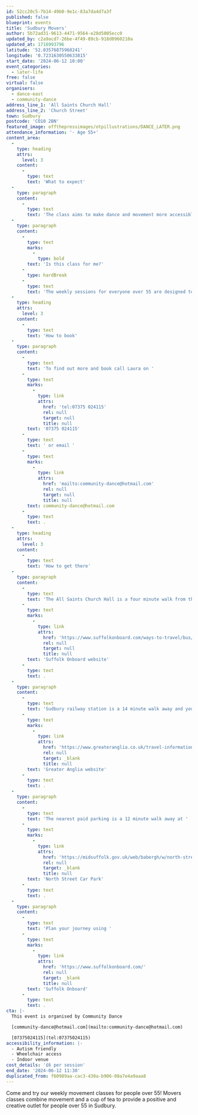 ```yaml
---
id: 52cc20c5-7b14-49b0-9e1c-83a7da4d7a3f
published: false
blueprint: events
title: 'Sudbury Movers'
author: 5b72ad31-9613-4471-9564-e28d5005ecc0
updated_by: c2a9acd7-26be-4f49-89cb-918d0960210a
updated_at: 1716993796
latitude: '52.03576875968241'
longitude: '0.7231630550633815'
start_date: '2024-06-12 10:00'
event_categories:
  - later-life
free: false
virtual: false
organisers:
  - dance-east
  - community-dance
address_line_1: 'All Saints Church Hall'
address_line_2: 'Church Street'
town: Sudbury
postcode: 'CO10 2BN'
featured_image: offthepressimages/otpillustrations/DANCE_LATER.png
attendance_information: '- Age 55+'
content_area:
  -
    type: heading
    attrs:
      level: 3
    content:
      -
        type: text
        text: 'What to expect'
  -
    type: paragraph
    content:
      -
        type: text
        text: 'The class aims to make dance and movement more accessible by pairing the activity with the chance to meet new people in a friendly and relaxed environment. Led by a team of professional dance artists, the Movers classes gives people the opportunity to socialise and get moving in a fun and relaxed environment.'
  -
    type: paragraph
    content:
      -
        type: text
        marks:
          -
            type: bold
        text: 'Is this class for me?'
      -
        type: hardBreak
      -
        type: text
        text: 'The weekly sessions for everyone over 55 are designed to boost mental and physical health and include a chance to socialise and connect with others, but most importantly to have fun. Sessions will be led by an experienced dance artist and are suitable for all levels of mobility. No dance experience is necessary.'
  -
    type: heading
    attrs:
      level: 3
    content:
      -
        type: text
        text: 'How to book'
  -
    type: paragraph
    content:
      -
        type: text
        text: 'To find out more and book call Laura on '
      -
        type: text
        marks:
          -
            type: link
            attrs:
              href: 'tel:07375 024115'
              rel: null
              target: null
              title: null
        text: '07375 024115'
      -
        type: text
        text: ' or email '
      -
        type: text
        marks:
          -
            type: link
            attrs:
              href: 'mailto:community-dance@hotmail.com'
              rel: null
              target: null
              title: null
        text: community-dance@hotmail.com
      -
        type: text
        text: .
  -
    type: heading
    attrs:
      level: 3
    content:
      -
        type: text
        text: 'How to get there'
  -
    type: paragraph
    content:
      -
        type: text
        text: 'The All Saints Church Hall is a four minute walk from the nearest bus stop, and you can find up-to-date times on the '
      -
        type: text
        marks:
          -
            type: link
            attrs:
              href: 'https://www.suffolkonboard.com/ways-to-travel/bus/bus-timetable-updates/'
              rel: null
              target: null
              title: null
        text: 'Suffolk Onboard website'
      -
        type: text
        text: .
  -
    type: paragraph
    content:
      -
        type: text
        text: 'Sudbury railway station is a 14 minute walk away and you can find times on the '
      -
        type: text
        marks:
          -
            type: link
            attrs:
              href: 'https://www.greateranglia.co.uk/travel-information/station-information/suy'
              rel: null
              target: _blank
              title: null
        text: 'Greater Anglia website'
      -
        type: text
        text: .
  -
    type: paragraph
    content:
      -
        type: text
        text: 'The nearest paid parking is a 12 minute walk away at '
      -
        type: text
        marks:
          -
            type: link
            attrs:
              href: 'https://midsuffolk.gov.uk/web/babergh/w/north-street-car-park-1'
              rel: null
              target: _blank
              title: null
        text: 'North Street Car Park'
      -
        type: text
        text: .
  -
    type: paragraph
    content:
      -
        type: text
        text: 'Plan your journey using '
      -
        type: text
        marks:
          -
            type: link
            attrs:
              href: 'https://www.suffolkonboard.com/'
              rel: null
              target: _blank
              title: null
        text: 'Suffolk Onboard'
      -
        type: text
        text: .
cta: |-
  This event is organised by Community Dance

  [community-dance@hotmail.com](mailto:community-dance@hotmail.com)

  [07375024115](tel:07375024115)
accessibility_information: |-
  - Autism friendly
  - Wheelchair access
  - Indoor venue
cost_details: '£6 per session'
end_date: '2024-06-12 11:30'
duplicated_from: f60989aa-cac3-430a-b906-08a7e4a9aaa8
---
```

Come and try our weekly movement classes for people over 55! Movers classes combine movement and a cup of tea to provide a positive and creative outlet for people over 55 in Sudbury.
